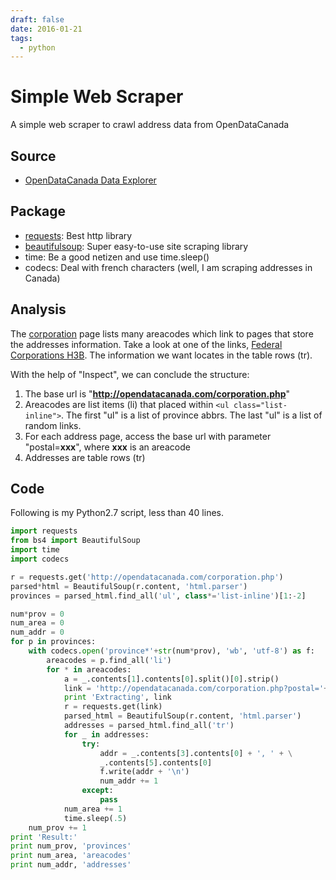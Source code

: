 ```yaml
---
draft: false
date: 2016-01-21
tags:
  - python
---
```


# Simple Web Scraper

A simple web scraper to crawl address data from OpenDataCanada

<!-- more -->

## Source

- [OpenDataCanada Data Explorer](http://opendatacanada.com/)

## Package

- [requests](http://docs.python-requests.org/en/latest/): Best http library
- [beautifulsoup](http://www.crummy.com/software/BeautifulSoup/): Super easy-to-use site scraping library
- time: Be a good netizen and use time.sleep()
- codecs: Deal with french characters (well, I am scraping addresses in Canada)

## Analysis

The [corporation](http://opendatacanada.com/corporation.php) page lists many areacodes which link to pages that store the addresses information. Take a look at one of the links, [Federal Corporations H3B](http://opendatacanada.com/corporation.php?postal=H3B). The information we want locates in the table rows (tr).

With the help of "Inspect", we can conclude the structure:

1. The base url is "**http://opendatacanada.com/corporation.php**"
2. Areacodes are list items (li) that placed within `<ul class="list-inline">`. The first "ul" is a list of province abbrs. The last "ul" is a list of random links.
3. For each address page, access the base url with parameter "postal=**xxx**", where **xxx** is an areacode
4. Addresses are table rows (tr)

## Code

Following is my Python2.7 script, less than 40 lines.

```python
import requests
from bs4 import BeautifulSoup
import time
import codecs

r = requests.get('http://opendatacanada.com/corporation.php')
parsed*html = BeautifulSoup(r.content, 'html.parser')
provinces = parsed_html.find_all('ul', class*='list-inline')[1:-2]

num*prov = 0
num_area = 0
num_addr = 0
for p in provinces:
    with codecs.open('province*'+str(num*prov), 'wb', 'utf-8') as f:
        areacodes = p.find_all('li')
        for * in areacodes:
            a = _.contents[1].contents[0].split()[0].strip()
            link = 'http://opendatacanada.com/corporation.php?postal='+a
            print 'Extracting', link
            r = requests.get(link)
            parsed_html = BeautifulSoup(r.content, 'html.parser')
            addresses = parsed_html.find_all('tr')
            for _ in addresses:
                try:
                    addr = _.contents[3].contents[0] + ', ' + \
                    _.contents[5].contents[0]
                    f.write(addr + '\n')
                    num_addr += 1
                except:
                    pass
            num_area += 1
            time.sleep(.5)
    num_prov += 1
print 'Result:'
print num_prov, 'provinces'
print num_area, 'areacodes'
print num_addr, 'addresses'
```
